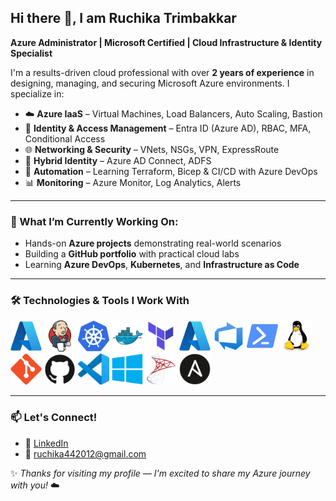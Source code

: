 ## Hi there 👋, I am Ruchika Trimbakkar

**Azure Administrator | Microsoft Certified | Cloud Infrastructure & Identity Specialist**

I'm a results-driven cloud professional with over **2 years of experience** in designing, managing, and securing Microsoft Azure environments. I specialize in:

- ☁️ **Azure IaaS** – Virtual Machines, Load Balancers, Auto Scaling, Bastion
- 🔐 **Identity & Access Management** – Entra ID (Azure AD), RBAC, MFA, Conditional Access
- 🌐 **Networking & Security** – VNets, NSGs, VPN, ExpressRoute
- 🔄 **Hybrid Identity** – Azure AD Connect, ADFS
- 🧩 **Automation** – Learning Terraform, Bicep & CI/CD with Azure DevOps
- 📊 **Monitoring** – Azure Monitor, Log Analytics, Alerts

---

### 🚀 What I’m Currently Working On:
- Hands-on **Azure projects** demonstrating real-world scenarios
- Building a **GitHub portfolio** with practical cloud labs
- Learning **Azure DevOps**, **Kubernetes**, and **Infrastructure as Code**

---
### 🛠️ Technologies & Tools I Work With

<img src="https://raw.githubusercontent.com/devicons/devicon/master/icons/azure/azure-original.svg" alt="Azure" width="50" height="50" />
<img src="https://raw.githubusercontent.com/devicons/devicon/master/icons/jenkins/jenkins-original.svg" alt="Jenkins" width="50" height="50" />
<img src="https://raw.githubusercontent.com/devicons/devicon/master/icons/kubernetes/kubernetes-plain.svg" alt="Kubernetes" width="50" height="50" />
<img src="https://raw.githubusercontent.com/devicons/devicon/master/icons/docker/docker-original.svg" alt="Docker" width="50" height="50" />
<img src="https://raw.githubusercontent.com/devicons/devicon/master/icons/terraform/terraform-original.svg" alt="Terraform" width="50" height="50" />
<img src="https://raw.githubusercontent.com/devicons/devicon/master/icons/azure/azure-original.svg" alt="Bicep" width="50" height="50" /> <!-- No official Bicep logo, reusing Azure -->
<img src="https://raw.githubusercontent.com/devicons/devicon/master/icons/azuredevops/azuredevops-original.svg" alt="Azure DevOps" width="50" height="50" />
<img src="https://raw.githubusercontent.com/devicons/devicon/master/icons/powershell/powershell-original.svg" alt="PowerShell" width="50" height="50" />
<img src="https://raw.githubusercontent.com/devicons/devicon/master/icons/linux/linux-original.svg" alt="Linux" width="50" height="50" />
<img src="https://raw.githubusercontent.com/devicons/devicon/master/icons/git/git-original.svg" alt="Git" width="50" height="50" />
<img src="https://raw.githubusercontent.com/devicons/devicon/master/icons/github/github-original.svg" alt="GitHub Actions" width="50" height="50" />
<img src="https://raw.githubusercontent.com/devicons/devicon/master/icons/vscode/vscode-original.svg" alt="VS Code" width="50" height="50" />
<img src="https://raw.githubusercontent.com/devicons/devicon/master/icons/windows8/windows8-original.svg" alt="Windows Server" width="50" height="50" />
<img src="https://raw.githubusercontent.com/devicons/devicon/master/icons/microsoftsqlserver/microsoftsqlserver-original.svg" alt="SQL Server" width="50" height="50" />
<img src="https://raw.githubusercontent.com/devicons/devicon/master/icons/ansible/ansible-original.svg" alt="Ansible" width="50" height="50" />

---
### 📫 Let's Connect!
- 🔗 [LinkedIn](https://www.linkedin.com/in/ruchika-trimbakkar-02236b221)
- 📧 ruchika442012@gmail.com

✨ *Thanks for visiting my profile — I'm excited to share my Azure journey with you!* ☁️
